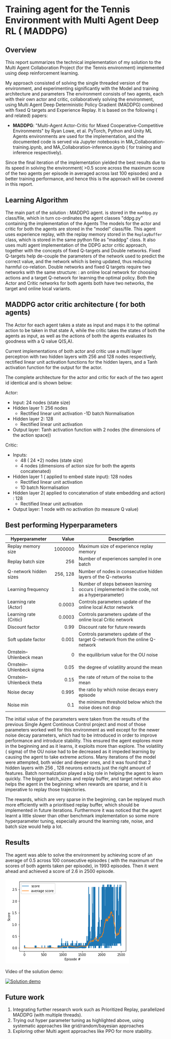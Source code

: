 # Training agent for the Tennis Environment with Multi Agent Deep RL ( MADDPG)

## Overview

This report summarizes the technical implementation of my solution to the Multi Agent Collaboration Project (for the Tennis environment) implemented using deep reinforcement learning.

My approach consisted of solving the single threaded version of the environment, and experimenting significantly with the Model and training  architecture and parameters
The environment consists of two agents, each with their own actor and critic, collaboratively solving the environment, using Multi Agent Deep Deterministic Policy Gradient (MADDPG) combined with fixed Q targets and  Experience Replay. It is based on the following ( and related) papers:

- **MADDPG**:  "Multi-Agent Actor-Critic for Mixed Cooperative-Competitive Environments" by Ryan Lowe, et al.
PyTorch, Python and Unity ML Agents environments are used for the implementation, and the documented code is served via Jupyter notebooks in MA_Collaboration-training.ipynb,  and MA_Collaboration-inference.ipynb ( for training and inference respectively).

Since the final iteration of the implementation yielded the best results due to its speed in solving the environment( >0.5 score across the maximum score of the two agents per episode in averaged across last 100 episodes) and a better training performance, and hence this is the approach will be covered in this report.

## Learning Algorithm

The main part of the solution : MADDPG agent. is stored in the `maddpg.py` class/file, which in turn co-ordinates the agent classes "ddpg.py" containing the implementation of the Agents  The models for the actor and critic for both the agents are stored in the "model" class/file.
This agent uses experience replay, with the replay memory stored in the `ReplayBuffer` class, which is stored in the same python file as "maddpg" class. 
It also uses multi agent implementation of the DDPG actor critic approach, together with the concepts of fixed Q-targets and Double networks. Fixed Q-targets help de-couple the parameters of the network used to predict the correct value, and the network which is being updated, thus reducing harmful co-relation. Double networks and fixed Q targets require two networks with the same structure:  : an online local network for choosing actions and a target Q-network for learning the optimal policy. Both the Actor and Critic networks for both agents both have two networks, the target and online local variants.

## MADDPG actor critic architecture ( for both agents)

The Actor for each agent  takes a state as input and maps it to the optimal action to be taken in that state A, while the critic takes the states of both the agents as input, as well as the actions of both the agents  evaluates its goodness with a Q value Q(S,A).

Current implementations of both actor and critic use a multi layer perceptron with two hidden layers with 256 and 128 nodes respectively, 
rectified linear unit activation functions for the hidden layers, and a Tanh activation function for the output for the actor.

The complete architecture for the actor and critic  for each of the two agent id identical and is shown below:

Actor:

- Input: 24 nodes (state size)
- Hidden layer 1: 256 nodes
	 - Rectified linear unit activation 
	 -1D batch Normalisation
- Hidden layer 2: 128
	- Rectified linear unit activation
- Output layer: Tanh activation function with 2 nodes (the dimensions of the action space))

Critic:

- Inputs:
	- 48 ( 24 *2) nodes (state size)
	- 4 nodes (dimensions of action size for both the agents concatenated)
- Hidden layer 1 ( applied to embed state input): 128 nodes
	 - Rectified linear unit activation 
	 - 1D batch Normalisation
- Hidden layer 2( applied to concatenation of  state embedding and action) : 128
	-  Rectified linear unit activation
- Output layer: 1 node with no activation (to measure Q value)


## Best performing Hyperparameters

| Hyperparameter | Value | Description |
|---|---:|---|
| Replay memory size | 1000000 | Maximum size of experience replay memory |
| Replay batch size | 256 | Number of experiences sampled in one batch |
| Q-network hidden sizes | 256, 128| Number of nodes in consecutive hidden layers of the Q-networks |
| Learning frequency | 1 | Number of steps between learning occurs ( implemented in the code, not as a hyperparameter) |
| Learning  rate  (Actor)| 0.0003 | Controls parameters update of the online local Actor network |
| Learning  rate  (Critic) | 0.0003 | Controls parameters update of the online local Critic network |
| Discount factor | 0.99 | Discount rate for future rewards |
| Soft update factor | 0.001 | Controls parameters update of the target Q-network from the online Q-network |
| Ornstein–Uhlenbeck mean| 0 | the equilibrium value for the OU noise |
| Ornstein–Uhlenbeck sigma | 0.05 |  the degree of volatility around the mean|
| Ornstein–Uhlenbeck theta | 0.15 | the rate of return of the noise to the mean |
 | Noise decay | 0.995 | the ratio by which noise decays every episode |
 | Noise min | 0.1| the minimum threshold below which the noise does not drop |
 
The initial value of the parameters were taken from the results of the previous Single Agent Continous Control project and  most of those parameters worked well for this environment as well except for the newer noise decay parameters, which had to be introduced in order to improve performance and introduce stability. This ensured the agent explores more in the beginning and as it learns, it exploits more than explore.
The volatility ( sigma) of the OU noise had to be decreased as it impeded learning by causing the agent to take extreme actions. 
Many iterations of the model were attempted, both wider and deeper ones, and it was found that 2 hidden layers with 256 , 128 neurons extracts just the right amount of features.
Batch normalization played a big role in helping the agent to learn quickly. The bigger batch_sizes and replay buffer, and target network also helps the agent in the beginning: when rewards are sparse, and it is imperative to replay those trajectories.

The rewards, which are very sparse in the beginning, can be replayed much more efficiently with a prioritised replay buffer, which should be implemented in future iterations. Furthermore it was noticed that the agent learnt a little slower than other benchmark implementation so some more hyperparameter tuning, especially around the learning rate, noise, and batch size would help a lot. 


## Results

The agent was able to solve the environment by achieving score of an average of 0.5 across 100 consecutive episodes ( with the maximum of the scores of both agents taken per episode), in 1993 episodes. Then it went ahead and achieved a score of 2.6 in 2500 episode.

![Rewards plot](rewards.png)

Video of the solution demo:

[![Solution demo](https://img.youtube.com/vi/q8LJp9XtcvA/0.jpg)](https://youtu.be/q8LJp9XtcvA "Solution demo")


## Future work

1. Integrating further research work such as Prioritized Replay, parallelized MADDPG (with multiple threads).
2. Trying out hyper parameter tuning as highlighted above, using systematic approaches like grid/random/bayesian approaches
3. Exploring other Multi agent  approaches like PPO for more stability.







